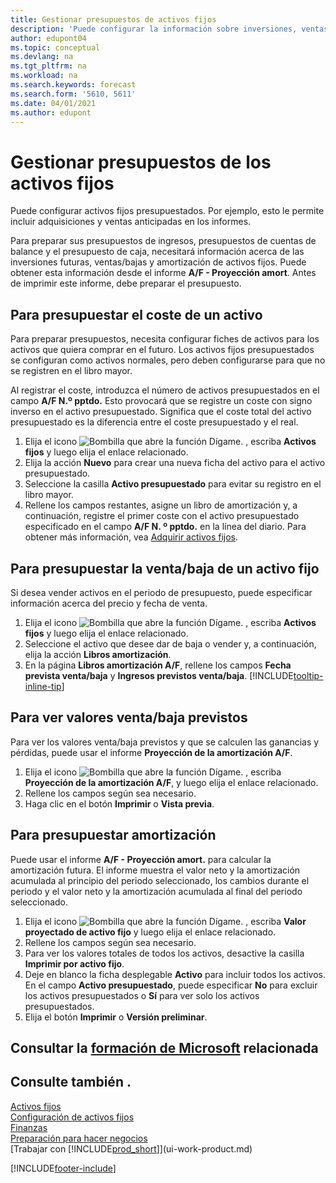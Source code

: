 ```yaml
---
title: Gestionar presupuestos de activos fijos
description: 'Puede configurar la información sobre inversiones, ventas/bajas y amortizaciones futuras de activos fijos como ayuda para preparar presupuestos y previsiones.'
author: edupont04
ms.topic: conceptual
ms.devlang: na
ms.tgt_pltfrm: na
ms.workload: na
ms.search.keywords: forecast
ms.search.form: '5610, 5611'
ms.date: 04/01/2021
ms.author: edupont
---
```

# <a name="manage-budgets-for-fixed-assets"></a><a name="manage-budgets-for-fixed-assets"></a>Gestionar presupuestos de los activos fijos

Puede configurar activos fijos presupuestados. Por ejemplo, esto le permite incluir adquisiciones y ventas anticipadas en los informes.  

Para preparar sus presupuestos de ingresos, presupuestos de cuentas de balance y el presupuesto de caja, necesitará información acerca de las inversiones futuras, ventas/bajas y amortización de activos fijos. Puede obtener esta información desde el informe **A/F - Proyección amort**. Antes de imprimir este informe, debe preparar el presupuesto.  

## <a name="to-budget-the-acquisition-cost-of-a-fixed-asset"></a><a name="to-budget-the-acquisition-cost-of-a-fixed-asset"></a>Para presupuestar el coste de un activo

Para preparar presupuestos, necesita configurar fiches de activos para los activos que quiera comprar en el futuro. Los activos fijos presupuestados se configuran como activos normales, pero deben configurarse para que no se registren en el libro mayor.

Al registrar el coste, introduzca el número de activos presupuestados en el campo **A/F N.º pptdo.** Esto provocará que se registre un coste con signo inverso en el activo presupuestado. Significa que el coste total del activo presupuestado es la diferencia entre el coste presupuestado y el real.

1. Elija el icono ![Bombilla que abre la función Dígame.](media/ui-search/search_small.png "Dígame qué desea hacer") , escriba **Activos fijos** y luego elija el enlace relacionado.
2. Elija la acción **Nuevo** para crear una nueva ficha del activo para el activo presupuestado.
3. Seleccione la casilla **Activo presupuestado** para evitar su registro en el libro mayor.
4. Rellene los campos restantes, asigne un libro de amortización y, a continuación, registre el primer coste con el activo presupuestado especificado en el campo **A/F N. º pptdo.** en la línea del diario. Para obtener más información, vea [Adquirir activos fijos](fa-how-acquire.md).

## <a name="to-budget-the-disposal-of-a-fixed-asset"></a><a name="to-budget-the-disposal-of-a-fixed-asset"></a>Para presupuestar la venta/baja de un activo fijo

Si desea vender activos en el periodo de presupuesto, puede especificar información acerca del precio y fecha de venta.

1. Elija el icono ![Bombilla que abre la función Dígame.](media/ui-search/search_small.png "Dígame qué desea hacer") , escriba **Activos fijos** y luego elija el enlace relacionado.
2. Seleccione el activo que desee dar de baja o vender y, a continuación, elija la acción **Libros amortización**.
3. En la página **Libros amortización A/F**, rellene los campos **Fecha prevista venta/baja** y **Ingresos previstos venta/baja**. [!INCLUDE[tooltip-inline-tip](includes/tooltip-inline-tip_md.md)]

## <a name="to-view-projected-disposal-values"></a><a name="to-view-projected-disposal-values"></a>Para ver valores venta/baja previstos

Para ver los valores venta/baja previstos y que se calculen las ganancias y pérdidas, puede usar el informe **Proyección de la amortización A/F**.

1. Elija el icono ![Bombilla que abre la función Dígame.](media/ui-search/search_small.png "Dígame qué desea hacer") , escriba **Proyección de la amortización A/F**, y luego elija el enlace relacionado.
2. Rellene los campos según sea necesario.
3. Haga clic en el botón **Imprimir** o **Vista previa**.

## <a name="to-budget-depreciation"></a><a name="to-budget-depreciation"></a>Para presupuestar amortización

Puede usar el informe **A/F - Proyección amort.** para calcular la amortización futura. El informe muestra el valor neto y la amortización acumulada al principio del periodo seleccionado, los cambios durante el periodo y el valor neto y la amortización acumulada al final del periodo seleccionado.

1. Elija el icono ![Bombilla que abre la función Dígame.](media/ui-search/search_small.png "Dígame qué desea hacer") , escriba **Valor proyectado de activo fijo** y luego elija el enlace relacionado.
2. Rellene los campos según sea necesario.
3. Para ver los valores totales de todos los activos, desactive la casilla **Imprimir por activo fijo**.
4. Deje en blanco la ficha desplegable **Activo** para incluir todos los activos. En el campo **Activo presupuestado**, puede especificar **No** para excluir los activos presupuestados o **Sí** para ver solo los activos presupuestados.
5. Elija el botón **Imprimir** o **Versión preliminar**.

## <a name="see-related-microsoft-training"></a><a name="see-related-microsoft-training"></a>Consultar la [formación de Microsoft](/training/modules/budget-fixed-assets/) relacionada

## <a name="see-also"></a><a name="see-also"></a>Consulte también .

[Activos fijos](fa-manage.md)  
[Configuración de activos fijos](fa-setup.md)  
[Finanzas](finance.md)  
[Preparación para hacer negocios](ui-get-ready-business.md)  
[Trabajar con [!INCLUDE[prod_short](includes/prod_short.md)]](ui-work-product.md)


[!INCLUDE[footer-include](includes/footer-banner.md)]
